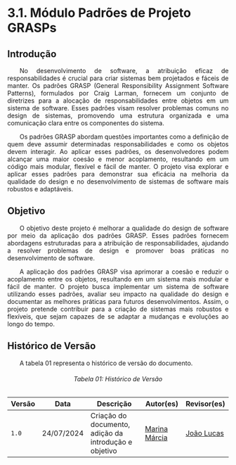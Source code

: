 # **3.1. Módulo Padrões de Projeto GRASPs**

## **Introdução**

<p align="justify">
&emsp;&emsp;No desenvolvimento de software, a atribuição eficaz de responsabilidades é crucial para criar sistemas bem projetados e fáceis de manter. Os padrões GRASP (General Responsibility Assignment Software Patterns), formulados por Craig Larman, fornecem um conjunto de diretrizes para a alocação de responsabilidades entre objetos em um sistema de software. Esses padrões visam resolver problemas comuns no design de sistemas, promovendo uma estrutura organizada e uma comunicação clara entre os componentes do sistema.
</p>
<p align="justify"> 
&emsp;&emsp;Os padrões GRASP abordam questões importantes como a definição de quem deve assumir determinadas responsabilidades e como os objetos devem interagir. Ao aplicar esses padrões, os desenvolvedores podem alcançar uma maior coesão e menor acoplamento, resultando em um código mais modular, flexível e fácil de manter. O projeto visa explorar e aplicar esses padrões para demonstrar sua eficácia na melhoria da qualidade do design e no desenvolvimento de sistemas de software mais robustos e adaptáveis.
</p>

## **Objetivo**

<p align="justify">
&emsp;&emsp;O objetivo deste projeto é melhorar a qualidade do design de software por meio da aplicação dos padrões GRASP. Esses padrões fornecem abordagens estruturadas para a atribuição de responsabilidades, ajudando a resolver problemas de design e promover boas práticas no desenvolvimento de software.
</p>
<p align="justify">
&emsp;&emsp;A aplicação dos padrões GRASP visa aprimorar a coesão e reduzir o acoplamento entre os objetos, resultando em um sistema mais modular e fácil de manter. O projeto busca implementar um sistema de software utilizando esses padrões, avaliar seu impacto na qualidade do design e documentar as melhores práticas para futuros desenvolvimentos. Assim, o projeto pretende contribuir para a criação de sistemas mais robustos e flexíveis, que sejam capazes de se adaptar a mudanças e evoluções ao longo do tempo.
</p>


## **Histórico de Versão**

<p align="justify">
&emsp;&emsp;A tabela 01 representa o histórico de versão do documento.
</p>

<h6 align="center">Tabela 01: Histórico de Versão</h6>
<div align="center">

| Versão | Data       | Descrição            | Autor(es)                                           | Revisor(es) |
| ------ | ---------- | -------------------- | --------------------------------------------------- | ----------- |
| `1.0`  | 24/07/2024 | Criação do documento, adição da introdução e objetivo | [Marina Márcia](https://github.com/The-Boss-Nina) | [João Lucas](https://github.com/Jlmsousa)    |
